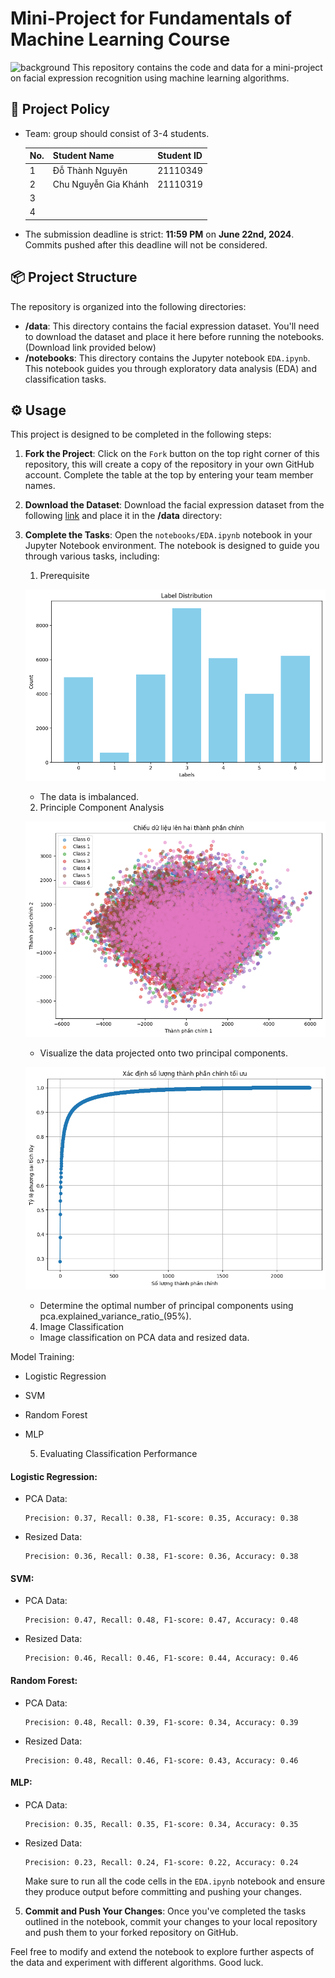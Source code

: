 # Mini-Project for Fundamentals of Machine Learning Course
![background](./materials/ai_wp.jpg)
This repository contains the code and data for a mini-project on facial expression recognition using machine learning algorithms.

## 📑 Project Policy
- Team: group should consist of 3-4 students.

    |No.| Student Name    | Student ID |
    | --------| -------- | ------- |
    |1|Đỗ Thành Nguyên|21110349|
    |2|Chu Nguyễn Gia Khánh|21110319|
    |3|||
    |4|||

- The submission deadline is strict: **11:59 PM** on **June 22nd, 2024**. Commits pushed after this deadline will not be considered.

## 📦 Project Structure

The repository is organized into the following directories:

- **/data**: This directory contains the facial expression dataset. You'll need to download the dataset and place it here before running the notebooks. (Download link provided below)
- **/notebooks**: This directory contains the Jupyter notebook ```EDA.ipynb```. This notebook guides you through exploratory data analysis (EDA) and classification tasks.

## ⚙️ Usage

This project is designed to be completed in the following steps:

1. **Fork the Project**: Click on the ```Fork``` button on the top right corner of this repository, this will create a copy of the repository in your own GitHub account. Complete the table at the top by entering your team member names.

2. **Download the Dataset**: Download the facial expression dataset from the following [link](https://mega.nz/file/foM2wDaa#GPGyspdUB2WV-fATL-ZvYj3i4FqgbVKyct413gxg3rE) and place it in the **/data** directory:

3. **Complete the Tasks**: Open the ```notebooks/EDA.ipynb``` notebook in your Jupyter Notebook environment. The notebook is designed to guide you through various tasks, including:
    
    1. Prerequisite
    
    ![image](./materials/label_distribution.jpg)
   
    - The data is imbalanced.

    2. Principle Component Analysis
    
    ![image](./materials/pca_2d.jpg)

    - Visualize the data projected onto two principal components.

   ![image](./materials/optimal_components.jpg)

   
    - Determine the optimal number of principal components using pca.explained_variance_ratio_(95%).
   
    4. Image Classification
    
	- Image classification on PCA data and resized data.

Model Training:
- Logistic Regression
- SVM
- Random Forest
- MLP

	5. Evaluating Classification Performance
#### Logistic Regression:
- PCA Data:
  ```
  Precision: 0.37, Recall: 0.38, F1-score: 0.35, Accuracy: 0.38
  ```
- Resized Data:
  ```
  Precision: 0.36, Recall: 0.38, F1-score: 0.36, Accuracy: 0.38
  ```

#### SVM:
- PCA Data:
  ```
  Precision: 0.47, Recall: 0.48, F1-score: 0.47, Accuracy: 0.48
  ```
- Resized Data:
  ```
  Precision: 0.46, Recall: 0.46, F1-score: 0.44, Accuracy: 0.46
  ```

#### Random Forest:
- PCA Data:
  ```
  Precision: 0.48, Recall: 0.39, F1-score: 0.34, Accuracy: 0.39
  ```
- Resized Data:
  ```
  Precision: 0.48, Recall: 0.46, F1-score: 0.43, Accuracy: 0.46
  ```

#### MLP:
- PCA Data:
  ```
  Precision: 0.35, Recall: 0.35, F1-score: 0.34, Accuracy: 0.35
  ```
- Resized Data:
  ```
  Precision: 0.23, Recall: 0.24, F1-score: 0.22, Accuracy: 0.24
  ``` 

    Make sure to run all the code cells in the ```EDA.ipynb``` notebook and ensure they produce output before committing and pushing your changes.

5. **Commit and Push Your Changes**: Once you've completed the tasks outlined in the notebook, commit your changes to your local repository and push them to your forked repository on GitHub.


Feel free to modify and extend the notebook to explore further aspects of the data and experiment with different algorithms. Good luck.
